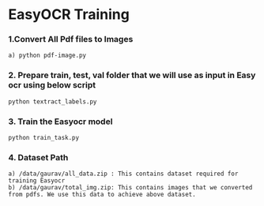 # EasyOCR Training



### 1.Convert All Pdf files to Images
```
a) python pdf-image.py

```
### 2. Prepare train, test, val folder that we will use as input in Easy ocr using below script
```
python textract_labels.py
```

### 3. Train the Easyocr model
```
python train_task.py

```

### 4. Dataset Path
```
a) /data/gaurav/all_data.zip : This contains dataset required for training Easyocr
b) /data/gaurav/total_img.zip: This contains images that we converted from pdfs. We use this data to achieve above dataset.

```
